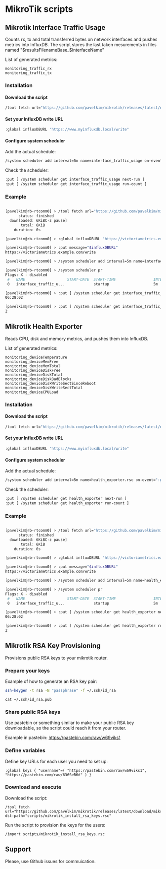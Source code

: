 # MikroTik scripts

## Mikrotik Interface Traffic Usage

Counts rx, tx and total transferred bytes on network interfaces and pushes metrics into InfluxDB.
The script stores the last taken mesurements in files named "$resultsFilenameBase_$interfaceName"

List of generated metrics:
```
monitoring_traffic_rx
monitoring_traffic_tx
```

### Installation

#### Download the script

```bash
/tool fetch url="https://github.com/pavelkim/mikrotik/releases/latest/download/mikrotik_interface_traffic_usage.rsc" dst-path="scripts/mikrotik_interface_traffic_usage.rsc"
```

#### Set your InfluxDB write URL

```bash
:global influxDBURL "https://www.myinfluxdb.local/write"
```

#### Configure system scheduler

Add the actual schedule:
```bash
/system scheduler add interval=5m name=interface_traffic_usage on-event=":global influxDBURL $influxDBURL; /import scripts/mikrotik_interface_traffic_usage.rsc" policy=read,write,test start-time=startup
```

Check the scheduler:
```bash 
:put [ /system scheduler get interface_traffic_usage next-run ]
:put [ /system scheduler get interface_traffic_usage run-count ]
```

### Example

```bash

[pavelkim@rb-rtcomm0] > /tool fetch url="https://github.com/pavelkim/mikrotik/releases/latest/download/mikrotik_interface_traffic_usage.rsc" dst-path="scripts/mikrotik_interface_traffic_usage.rsc"
      status: finished
  downloaded: 6KiBC-z pause]
       total: 6KiB
    duration: 0s

[pavelkim@rb-rtcomm0] > :global influxDBURL "https://victoriametrics.example.com/write"

[pavelkim@rb-rtcomm0] > :put message="$influxDBURL"
https://victoriametrics.example.com/write

[pavelkim@rb-rtcomm0] > /system scheduler add interval=5m name=interface_traffic_usage on-event=":global influxDBURL $influxDBURL; /import scripts/mikrotik_interface_traffic_usage.rsc" policy=read,write,test start-time=startup

[pavelkim@rb-rtcomm0] > /system scheduler pr
Flags: X - disabled 
 #   NAME                   START-DATE  START-TIME                 INTERVAL             ON-EVENT                  RUN-COUNT
 0   interface_traffic_u...             startup                    5m                   /import scripts/mikro...          0

[pavelkim@rb-rtcomm0] > :put [ /system scheduler get interface_traffic_usage next-run ]
06:28:02

[pavelkim@rb-rtcomm0] > :put [ /system scheduler get interface_traffic_usage run-count ]
2
```

## Mikrotik Health Exporter

Reads CPU, disk and memory metrics, and pushes them into InfluxDB.

List of generated metrics:
```
monitoring_deviceTemperature
monitoring_deviceMemFree
monitoring_deviceMemTotal
monitoring_deviceDiskFree
monitoring_deviceDiskTotal
monitoring_deviceDiskBadBlocks
monitoring_deviceDiskWriteSectSinceReboot
monitoring_deviceDiskWriteSectTotal
monitoring_deviceCPULoad
```

### Installation

#### Download the script

```bash
/tool fetch url="https://github.com/pavelkim/mikrotik/releases/latest/download/mikrotik_health_exporter.rsc" dst-path="scripts/mikrotik_health_exporter.rsc"
```

#### Set your InfluxDB write URL

```bash
:global influxDBURL "https://www.myinfluxdb.local/write"
```

#### Configure system scheduler

Add the actual schedule:
```bash
/system scheduler add interval=5m name=health_exporter.rsc on-event=":global influxDBURL $influxDBURL; /import scripts/mikrotik_health_exporter.rsc" policy=read,write,test start-time=startup
```

Check the scheduler:
```bash 
:put [ /system scheduler get health_exporter next-run ]
:put [ /system scheduler get health_exporter run-count ]
```

### Example

```bash

[pavelkim@rb-rtcomm0] > /tool fetch url="https://github.com/pavelkim/mikrotik/releases/latest/download/mikrotik_health_exporter.rsc" dst-path="scripts/mikrotik_health_exporter.rsc"
      status: finished
  downloaded: 6KiBC-z pause]
       total: 6KiB
    duration: 0s

[pavelkim@rb-rtcomm0] > :global influxDBURL "https://victoriametrics.example.com/write"

[pavelkim@rb-rtcomm0] > :put message="$influxDBURL"
https://victoriametrics.example.com/write

[pavelkim@rb-rtcomm0] > /system scheduler add interval=5m name=health_exporter on-event=":global influxDBURL $influxDBURL; /import scripts/mikrotik_health_exporter.rsc" policy=read,write,test start-time=startup

[pavelkim@rb-rtcomm0] > /system scheduler pr
Flags: X - disabled 
 #   NAME                   START-DATE  START-TIME                 INTERVAL             ON-EVENT                  RUN-COUNT
 0   interface_traffic_u...             startup                    5m                   /import scripts/mikro...          0

[pavelkim@rb-rtcomm0] > :put [ /system scheduler get health_exporter next-run ]
06:28:02

[pavelkim@rb-rtcomm0] > :put [ /system scheduler get health_exporter run-count ]
2
```

## Mikrotik RSA Key Provisioning

Provisions public RSA keys to your mikrotik router.

### Prepare your keys

Example of how to generate an RSA key pair:

```bash
ssh-keygen -t rsa -N "passphrase" -f ~/.ssh/id_rsa
```

```
cat ~/.ssh/id_rsa.pub
```

### Share public RSA keys

Use pastebin or something similar to make your public RSA key downloadable, so the script could reach it from your router.

Example in pastebin: https://pastebin.com/raw/w69viks1

### Define variables

Define key URLs for each user you need to set up:
```mikrotik
:global keys { "username"=( "https://pastebin.com/raw/w69viks1", "https://pastebin.com/raw/636SeR6d" ) }
```

### Download and execute

Download the script:
```
/tool fetch url="https://github.com/pavelkim/mikrotik/releases/latest/download/mikrotik_install_rsa_keys.rsc" dst-path="scripts/mikrotik_install_rsa_keys.rsc"
```

Run the script to provision the keys for the users:
```
/import scripts/mikrotik_install_rsa_keys.rsc
```

## Support

Please, use Github issues for commuication.
